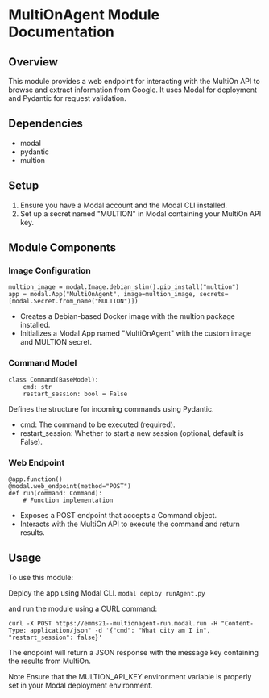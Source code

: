 # MultiOnAgent Module Documentation

## Overview

This module provides a web endpoint for interacting with the MultiOn API to browse and extract information from Google. It uses Modal for deployment and Pydantic for request validation.

## Dependencies

- modal
- pydantic
- multion

## Setup

1. Ensure you have a Modal account and the Modal CLI installed.
2. Set up a secret named "MULTION" in Modal containing your MultiOn API key.

## Module Components

### Image Configuration

```
multion_image = modal.Image.debian_slim().pip_install("multion")
app = modal.App("MultiOnAgent", image=multion_image, secrets=[modal.Secret.from_name("MULTION")])
```

- Creates a Debian-based Docker image with the multion package installed.
- Initializes a Modal App named "MultiOnAgent" with the custom image and MULTION secret.

### Command Model

```
class Command(BaseModel):
    cmd: str
    restart_session: bool = False
```

Defines the structure for incoming commands using Pydantic.
- cmd: The command to be executed (required).
- restart_session: Whether to start a new session (optional, default is False).

### Web Endpoint
```
@app.function()
@modal.web_endpoint(method="POST")
def run(command: Command):
    # Function implementation
```
- Exposes a POST endpoint that accepts a Command object.
- Interacts with the MultiOn API to execute the command and return results.

## Usage
To use this module:

Deploy the app using Modal CLI.
`modal deploy runAgent.py`

and run the module using a CURL command:

`curl -X POST https://emms21--multionagent-run.modal.run -H "Content-Type: application/json" -d '{"cmd": "What city am I in", "restart_session": false}'`

The endpoint will return a JSON response with the message key containing the results from MultiOn.

Note
Ensure that the MULTION_API_KEY environment variable is properly set in your Modal deployment environment.
